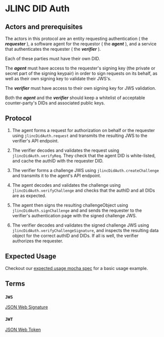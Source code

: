 # JLINC DID Auth

## Actors and prerequisites
The actors in this protocol are an entity requesting authentication ( the ***requester*** ),
a software agent for the requestor ( the ***agent*** ), and a service that authenticates the
requester ( the ***verifier*** ).

Each of these parties must have their own DID.

The ***agent*** must have access to the requester's
signing key (the private or secret part of the signing keypair) in order to sign requests on its behalf,
as well as their own signing key to validate their JWS's.

The ***verifier*** must have access to their own signing key for JWS validation.

Both the ***agent*** and the ***verifier*** should keep a whitelist of acceptable counter-party's DIDs and
associated public keys.

## Protocol

1. The agent forms a request for authorization on behalf or the requester using `jlincDidAuth.request` and transmits the resulting JWS to the verifier's API endpoint.

2. The verifier decodes and validates the request using `jlincDidAuth.verifyReq`. They check that the agent DID is white-listed, and cache the authID with the requester DID.

3. The verifier forms a challenge JWS using `jlincDidAuth.createChallenge` and transmits it to the agent's API endpoint.

4. The agent decodes and validates the challenge using `jlincDidAuth.verifyChallenge` and checks that the authID and all DIDs are as expected.

5. The agent then signs the resulting challengeObject using `jlincDidAuth.signChallenge` and and sends the requester to the verifier's authentication page with the signed challenge JWS.

6. The verifier decodes and validates the signed challenge JWS using `jlincDidAuth.verifyChallengeSignature`, and inspects the resulting data object for the correct authID and DIDs. If all is well, the verifier authorizes the requester.


## Expected Usage

Checkout our [expected usage mocha spec](./test/expectedUsage.spec.js) for
a basic usage example.


## Terms

### `JWS`

[JSON Web Signature](https://en.wikipedia.org/wiki/JSON_Web_Signature)

### `JWT`

[JSON Web Token](https://en.wikipedia.org/wiki/JSON_Web_Token)
